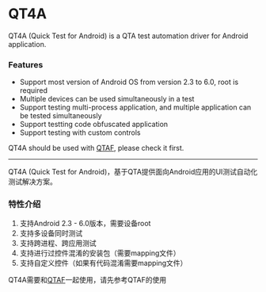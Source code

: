 # QT4A

QT4A (Quick Test for Android) is a QTA test automation driver for Android application.

### Features
 * Support most version of Android OS from version 2.3 to 6.0, root is required 
 * Multiple devices can be used simultaneously in a test
 * Support testing multi-process application, and multiple application can be tested simultaneously
 * Support testting code obfuscated application
 * Support testing with custom controls
 
QT4A should be used with [QTAF](https://github.com/Tencent/QTAF), please check it first.

-------------------------

QT4A (Quick Test for Android)，基于QTA提供面向Android应用的UI测试自动化测试解决方案。

### 特性介绍
1. 支持Android 2.3 - 6.0版本，需要设备root
2. 支持多设备同时测试
3. 支持跨进程、跨应用测试
4. 支持进行过控件混淆的安装包（需要mapping文件）
5. 支持自定义控件（如果有代码混淆需要mapping文件）
  
QT4A需要和[QTAF](https://github.com/Tencent/QTAF)一起使用，请先参考QTAF的使用
